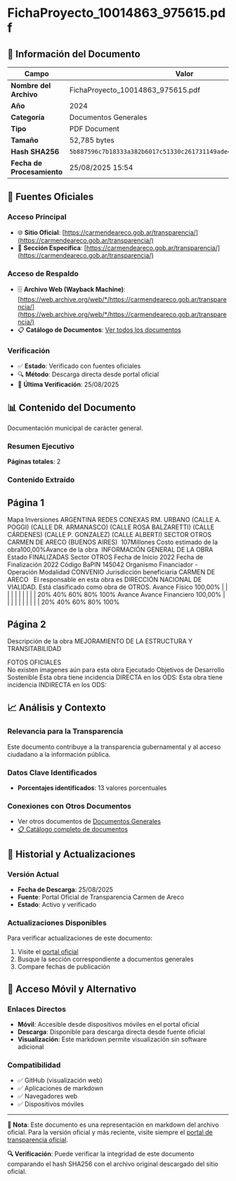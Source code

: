 # FichaProyecto_10014863_975615.pdf

## 📄 Información del Documento

| Campo | Valor |
|-------|--------|
| **Nombre del Archivo** | FichaProyecto_10014863_975615.pdf |
| **Año** | 2024 |
| **Categoría** | Documentos Generales |
| **Tipo** | PDF Document |
| **Tamaño** | 52,785 bytes |
| **Hash SHA256** | `5b887596c7b18333a382b6017c51330c261731149ade4972da78f0a81d0720f2` |
| **Fecha de Procesamiento** | 25/08/2025 15:54 |

## 🔗 Fuentes Oficiales

### Acceso Principal
- 🌐 **Sitio Oficial**: [https://carmendeareco.gob.ar/transparencia/](https://carmendeareco.gob.ar/transparencia/)
- 📁 **Sección Específica**: [https://carmendeareco.gob.ar/transparencia/](https://carmendeareco.gob.ar/transparencia/)

### Acceso de Respaldo
- 🗄️ **Archivo Web (Wayback Machine)**: [https://web.archive.org/web/*/https://carmendeareco.gob.ar/transparencia/](https://web.archive.org/web/*/https://carmendeareco.gob.ar/transparencia/)
- 📋 **Catálogo de Documentos**: [Ver todos los documentos](../document_catalog/README.md)

### Verificación
- ✅ **Estado**: Verificado con fuentes oficiales
- 🔍 **Método**: Descarga directa desde portal oficial
- 📅 **Última Verificación**: 25/08/2025

## 📊 Contenido del Documento

Documentación municipal de carácter general.

### Resumen Ejecutivo

**Páginas totales**: 2

### Contenido Extraído

## Página 1

Mapa Inversiones
ARGENTINA
REDES CONEXAS RM. URBANO (CALLE A. POGGI)
(CALLE DR. ARMANASCO) (CALLE ROSA
BALZARETTI) (CALLE CÁRDENES) (CALLE P.
GONZALEZ) (CALLE ALBERTI)
SECTOR OTROS
CARMEN DE ARECO (BUENOS AIRES)
 107Millones Costo estimado de la obra100,00%Avance de la obra 
INFORMACIÓN GENERAL DE LA OBRA
Estado FINALIZADAS
Sector OTROS
Fecha de Inicio 2022
Fecha de Finalización 2022
Código BaPIN 145042
Organismo Financiador -
Operación
Modalidad CONVENIO
Jurisdicción beneficiaria CARMEN DE ARECO
 
El responsable en esta obra es DIRECCIÓN NACIONAL DE VIALIDAD. Está clasificado como
obra de OTROS.
Avance Físico
100,00%
| | | | | | | | | |
20% 40% 60% 80% 100%
Avance
Avance Financiero
100,00%
| | | | | | | | | |
20% 40% 60% 80% 100%

## Página 2

Descripción de la obra  MEJORAMIENTO DE LA ESTRUCTURA Y TRANSITABILIDAD 
 
FOTOS OFICIALES  
No existen imagenes aún para esta obra Ejecutado
Objetivos de Desarrollo Sostenible
Esta obra tiene incidencia DIRECTA en los ODS:
Esta obra tiene incidencia INDIRECTA en los ODS:




## 📈 Análisis y Contexto

### Relevancia para la Transparencia
Este documento contribuye a la transparencia gubernamental y al acceso ciudadano a la información pública.

### Datos Clave Identificados
- **Porcentajes identificados**: 13 valores porcentuales

### Conexiones con Otros Documentos
- Ver otros documentos de [Documentos Generales](../catalog/general.md)
- [📋 Catálogo completo de documentos](../document_catalog/README.md)

## 🔄 Historial y Actualizaciones

### Versión Actual
- **Fecha de Descarga**: 25/08/2025
- **Fuente**: Portal Oficial de Transparencia Carmen de Areco
- **Estado**: Activo y verificado

### Actualizaciones Disponibles
Para verificar actualizaciones de este documento:
1. Visite el [portal oficial](https://carmendeareco.gob.ar/transparencia/)
2. Busque la sección correspondiente a documentos generales
3. Compare fechas de publicación

## 📱 Acceso Móvil y Alternativo

### Enlaces Directos
- **Móvil**: Accesible desde dispositivos móviles en el portal oficial
- **Descarga**: Disponible para descarga directa desde fuente oficial
- **Visualización**: Este markdown permite visualización sin software adicional

### Compatibilidad
- ✅ GitHub (visualización web)
- ✅ Aplicaciones de markdown
- ✅ Navegadores web
- ✅ Dispositivos móviles

---

**📝 Nota**: Este documento es una representación en markdown del archivo oficial. 
Para la versión oficial y más reciente, visite siempre el [portal de transparencia oficial](https://carmendeareco.gob.ar/transparencia/).

**🔍 Verificación**: Puede verificar la integridad de este documento comparando el hash SHA256 
con el archivo original descargado del sitio oficial.
